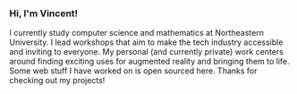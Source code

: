 ### Hi, I'm Vincent!  
I currently study computer science and mathematics at Northeastern University. I lead workshops that aim to make the tech industry accessible and inviting to everyone. My personal (and currently private) work centers around finding exciting uses for augmented reality and bringing them to life. Some web stuff I have worked on is open sourced here. Thanks for checking out my projects!
